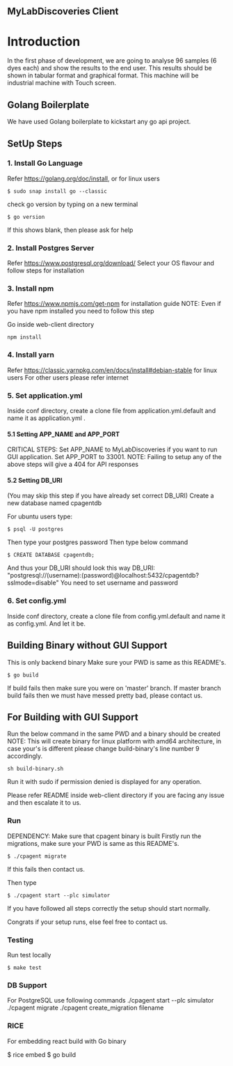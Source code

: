 ## MyLabDiscoveries Client
# Introduction
In the first phase of development, we are going to analyse 96 samples (6 dyes
each) and show the results to the end user. This results should be shown in tabular format
and graphical format. This machine will be industrial machine with Touch screen.


## Golang Boilerplate
We have used Golang boilerplate to kickstart any go api project.

## SetUp Steps
### 1. Install Go Language
Refer https://golang.org/doc/install, or for linux users 
```
$ sudo snap install go --classic
```
check go version by typing on a new terminal
```
$ go version
```
If this shows blank, then please ask for help

### 2. Install Postgres Server
Refer https://www.postgresql.org/download/
Select your OS flavour and follow steps for installation

### 3. Install npm 
Refer https://www.npmjs.com/get-npm for installation guide
NOTE: Even if you have npm installed you need to follow this step

Go inside web-client directory
```
npm install
```

### 4. Install yarn
Refer https://classic.yarnpkg.com/en/docs/install#debian-stable for linux users
For other users please refer internet

### 5. Set application.yml
Inside conf directory, create a clone file from application.yml.default and name it as application.yml . 
#### 5.1 Setting APP_NAME and APP_PORT
CRITICAL STEPS: 
Set APP_NAME to MyLabDiscoveries if you want to run GUI application. 
Set APP_PORT to 33001.
NOTE: Failing to setup any of the above steps will give a 404 for API responses
#### 5.2 Setting DB_URI
(You may skip this step if you have already set correct DB_URI)
Create a new database named cpagentdb

For ubuntu users type:
```
$ psql -U postgres
```
Then type your postgres password
Then type below command
```
$ CREATE DATABASE cpagentdb;
```

And thus your DB_URI should look this way 
DB_URI: "postgresql://(username):(password)@localhost:5432/cpagentdb?sslmode=disable"
You need to set username and password

### 6. Set config.yml
Inside conf directory, create a clone file from config.yml.default and name it as config.yml. And let it be. 

## Building Binary without GUI Support
This is only backend binary
Make sure your PWD is same as this README's.
```
$ go build
```
If build fails then make sure you were on 'master' branch. 
If master branch build fails then we must have messed pretty bad, please contact us.


## For Building with GUI Support
Run the below command in the same PWD and a binary should be created
NOTE: This will create binary for linux platform with amd64 architecture,
in case your's is different please change build-binary's line number 9 accordingly.

```
sh build-binary.sh
```
Run it with sudo if permission denied is displayed for any operation.

Please refer README inside web-client directory if you are facing any issue and then escalate it to us.

### Run
DEPENDENCY: Make sure that cpagent binary is built
Firstly run the migrations, make sure your PWD is same as this README's.
```
$ ./cpagent migrate
```
If this fails then contact us.

Then type
```
$ ./cpagent start --plc simulator
```
If you have followed all steps correctly the setup should start normally.

Congrats if your setup runs, else feel free to contact us.

### Testing

Run test locally
```
$ make test
```

### DB Support

For PostgreSQL use following commands
./cpagent start --plc simulator
./cpagent migrate
./cpagent create_migration filename

### RICE

For embedding react build with Go binary

$ rice embed
$ go build
